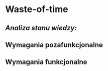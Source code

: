 # Waste-of-time

## *Analiza stanu wiedzy:*


## Wymagania pozafunkcjonalne


## Wymagania funkcjonalne
